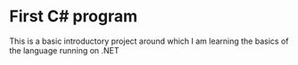 # First C# program

This is a basic introductory project around which I am learning the basics of the language running on .NET
